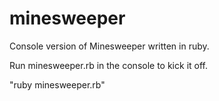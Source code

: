 minesweeper
===========

Console version of Minesweeper written in ruby.

Run minesweeper.rb in the console to kick it off.

"ruby minesweeper.rb"

